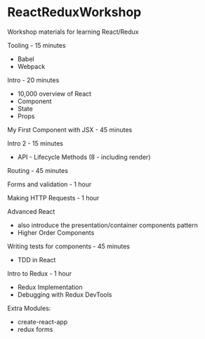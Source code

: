 # ReactReduxWorkshop
Workshop materials for learning React/Redux

Tooling - 15 minutes
* Babel
* Webpack

Intro - 20 minutes
* 10,000 overview of React
* Component
* State
* Props

My First Component with JSX - 45 minutes

Intro 2 - 15 minutes
* API - Lifecycle Methods (8 - including render)

Routing - 45 minutes

Forms and validation - 1 hour

Making HTTP Requests - 1 hour

Advanced React
* also introduce the presentation/container components pattern
* Higher Order Components

Writing tests for components - 45 minutes
* TDD in React

Intro to Redux - 1 hour
* Redux Implementation
* Debugging with Redux DevTools

Extra Modules:
* create-react-app
* redux forms
